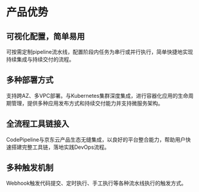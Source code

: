 # 产品优势
## 可视化配置，简单易用
可按需定制pipeline流水线，配置阶段内任务为串行或并行执行，简单快捷地实现持续集成与持续交付的流程。
## 多种部署方式
支持跨AZ、多VPC部署。与Kubernetes集群深度集成，进行容器化应用的生命周期管理，提供多种应用发布方式和持续交付能力并支持微服务架构。
## 全流程工具链接入 
CodePipeline与京东云产品生态无缝集成，以良好的平台整合能力，帮助用户快速搭建完整工具链，落地实践DevOps流程。
## 多种触发机制
Webhook触发代码提交、定时执行、手工执行等各种流水线执行的触发方式。
